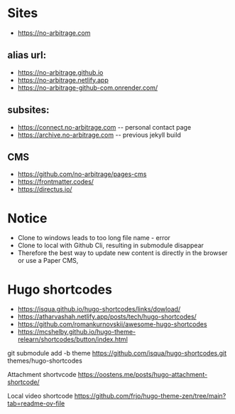 # Sites
- https://no-arbitrage.com

## alias url:
- https://no-arbitrage.github.io
- https://no-arbitrage.netlify.app
- https://no-arbitrage-github-com.onrender.com/

## subsites:
- https://connect.no-arbitrage.com -- personal contact page
- https://archive.no-arbitrage.com -- previous jekyll build


## CMS
- https://github.com/no-arbitrage/pages-cms
- https://frontmatter.codes/
- https://directus.io/

# Notice
- Clone to windows leads to too long file name - error
- Clone to local with Github Cli, resulting in submodule disappear
- Therefore the best way to update new content is directly in the browser or use a Paper CMS,


# Hugo shortcodes
- https://isqua.github.io/hugo-shortcodes/links/dowload/
- https://atharvashah.netlify.app/posts/tech/hugo-shortcodes/
- https://github.com/romankurnovskii/awesome-hugo-shortcodes
- https://mcshelby.github.io/hugo-theme-relearn/shortcodes/button/index.html

git submodule add -b theme https://github.com/isqua/hugo-shortcodes.git themes/hugo-shortcodes



Attachment shortvcode
https://oostens.me/posts/hugo-attachment-shortcode/

Local video shortcode
https://github.com/frjo/hugo-theme-zen/tree/main?tab=readme-ov-file
